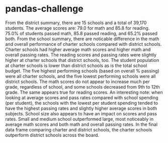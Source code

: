 # pandas-challenge

From the district summary, there are 15 schools and a total of 39,170 students. The average scores are: 79.0 for math and 85.8 for reading. 75.0% of students passed math, 85.8 passed reading, and 65.2% passed both.
From the school summary, there are noticable difference in the math and overall performance of charter schools compared with district schools. Charter schools had higher average math scores and higher math and overall passing rates. The reading scores and passing rates were slightly higher at charter schools that district schools, too. The student population at charter schools is lower than district schools as is the total school budget.
The five highest performing schools (based on overall % passing) were all charter schools, and the five lowest performing schools were all district schools.
The math scores do not appear to increase much per grade, regardless of school, and some schools decreased from 9th to 12th grade. The same appears true for reading scores.
An interesting note: when looking at average scores and pass rates compared with school spending (per student), the schools with the lowest per student spending tended to have the highest passing rates and slightly higher average scores in both subjects.
School size also appears to have an impact on scores and pass rates. Small and medium school outperformed large, most noticeably in average math scores and both math and overall passing rates.
In the final data frame comparing charter and district schools, the charter schools outperform district schools across the board.
